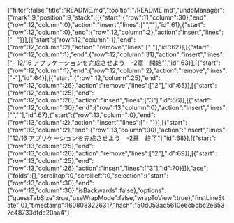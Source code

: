{"filter":false,"title":"README.md","tooltip":"/README.md","undoManager":{"mark":9,"position":9,"stack":[[{"start":{"row":11,"column":30},"end":{"row":12,"column":0},"action":"insert","lines":["",""],"id":61},{"start":{"row":12,"column":0},"end":{"row":12,"column":2},"action":"insert","lines":["- "]}],[{"start":{"row":12,"column":1},"end":{"row":12,"column":2},"action":"remove","lines":[" "],"id":62}],[{"start":{"row":12,"column":1},"end":{"row":12,"column":31},"action":"insert","lines":["- 12/16 アプリケーションを完成させよう　-2章　開始"],"id":63}],[{"start":{"row":12,"column":1},"end":{"row":12,"column":2},"action":"remove","lines":["-"],"id":64}],[{"start":{"row":12,"column":25},"end":{"row":12,"column":26},"action":"remove","lines":["2"],"id":65}],[{"start":{"row":12,"column":25},"end":{"row":12,"column":26},"action":"insert","lines":["3"],"id":66}],[{"start":{"row":12,"column":30},"end":{"row":13,"column":0},"action":"insert","lines":["",""],"id":67},{"start":{"row":13,"column":0},"end":{"row":13,"column":2},"action":"insert","lines":["- "]}],[{"start":{"row":13,"column":2},"end":{"row":13,"column":30},"action":"insert","lines":["12/16 アプリケーションを完成させよう　-2章　終了"],"id":68}],[{"start":{"row":13,"column":25},"end":{"row":13,"column":26},"action":"remove","lines":["2"],"id":69}],[{"start":{"row":13,"column":25},"end":{"row":13,"column":26},"action":"insert","lines":["3"],"id":70}]]},"ace":{"folds":[],"scrolltop":0,"scrollleft":0,"selection":{"start":{"row":13,"column":30},"end":{"row":13,"column":30},"isBackwards":false},"options":{"guessTabSize":true,"useWrapMode":false,"wrapToView":true},"firstLineState":0},"timestamp":1608083226317,"hash":"50d053ad5610e6cbdbc2e6537e48733dfde20aa4"}